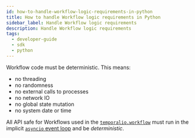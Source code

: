 ```yaml
---
id: how-to-handle-workflow-logic-requirements-in-python
title: How to handle Workflow logic requirements in Python
sidebar_label: Handle Workflow logic requirements
description: Handle Workflow logic requirements
tags:
  - developer-guide
  - sdk
  - python
---
```


Workflow code must be deterministic. This means:

- no threading
- no randomness
- no external calls to processes
- no network IO
- no global state mutation
- no system date or time

All API safe for Workflows used in the [`temporalio.workflow`](https://python.temporal.io/temporalio.workflow.html) must run in the implicit [`asyncio` event loop](https://docs.python.org/3/library/asyncio-eventloop.html) and be _deterministic_.
